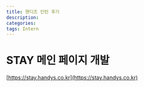 ```yaml
---
title: 핸디즈 인턴 후기
description: 
categories: 
tags: Intern
---
```


<!-- ![Handys](핸디즈로고 이미지 링크) -->

# STAY 메인 페이지 개발

[https://stay.handys.co.kr](https://stay.handys.co.kr)